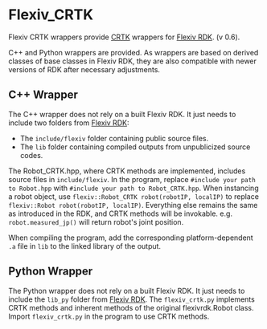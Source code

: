 # Flexiv_CRTK
Flexiv CRTK wrappers provide [CRTK](https://github.com/collaborative-robotics/documentation/wiki) wrappers for [Flexiv RDK](https://github.com/flexivrobotics/flexiv_rdk). (v 0.6). 

C++ and Python wrappers are provided. As wrappers are based on derived classes of base classes in Flexiv RDK, they are also compatible with newer versions of RDK after necessary adjustments.

## C++ Wrapper
The C++ wrapper does not rely on a built Flexiv RDK. It just needs to include two folders from [Flexiv RDK](https://github.com/flexivrobotics/flexiv_rdk):
- The `include/flexiv` folder containing public source files.
- The `lib` folder containing compiled outputs from unpublicized source codes.

The Robot_CRTK.hpp, where CRTK methods are implemented, includes source files in `include/flexiv`. In the program, replace `#include your path to Robot.hpp` with `#include your path to Robot_CRTK.hpp`.
When instancing a robot object, use `flexiv::Robot_CRTK robot(robotIP, localIP)` to replace `flexiv::Robot robot(robotIP, localIP)`. Everything else remains the same as introduced in the RDK, and CRTK methods will be invokable.
e.g. `robot.measured_jp()` will return robot's joint position.

When compiling the program, add the corresponding platform-dependent `.a` file in `lib` to the linked library of the output. 

## Python Wrapper
The Python wrapper does not rely on a built Flexiv RDK. It just needs to include the `lib_py` folder from [Flexiv RDK](https://github.com/flexivrobotics/flexiv_rdk). The `flexiv_crtk.py` implements CRTK methods and inherent methods 
of the original flexivrdk.Robot class. Import `flexiv_crtk.py` in the program to use CRTK methods.
